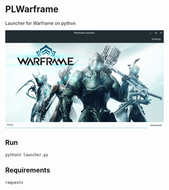 # PLWarframe
Launcher for Warframe on python

![Main](screenshot/main.png)

## Run
```
python3 launcher.py
```

## Requirements
```
requests
```
